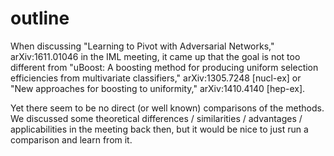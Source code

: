 # outline

When discussing "Learning to Pivot with Adversarial Networks," arXiv:1611.01046
in the IML meeting, it came up that the goal is not too different from "uBoost:
A boosting method for producing uniform selection efficiencies from
multivariate classifiers," arXiv:1305.7248 [nucl-ex] or "New approaches for
boosting to uniformity," arXiv:1410.4140 [hep-ex].

Yet there seem to be no direct (or well known) comparisons of the methods. We
discussed some theoretical differences / similarities / advantages /
applicabilities in the meeting back then, but it would be nice to just run a
comparison and learn from it.
